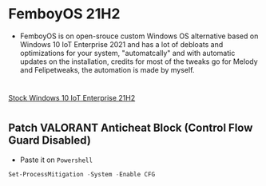 # FemboyOS 21H2
* FemboyOS is on open-srouce custom Windows OS alternative based on Windows 10 IoT Enterprise 2021 and has a lot of debloats and optimizations for your system, "automatcally" and with automatic updates on the installation, credits for most of the tweaks go for Melody and Felipetweaks, the automation is made by myself.
#
[Stock Windows 10 IoT Enterprise 21H2](https://bafybeicfku5j343hn3h6qj3l4fjqj5xu5542xhhhcnt6ivhduxp4ldu7re.ipfs.dweb.link/?filename=en-us_windows_10_iot_enterprise_ltsc_2021_x64_dvd_257ad90f.iso)
#
## **Patch VALORANT Anticheat Block (Control Flow Guard Disabled)**
* Paste it on `Powershell`
```ps1
Set-ProcessMitigation -System -Enable CFG
```
